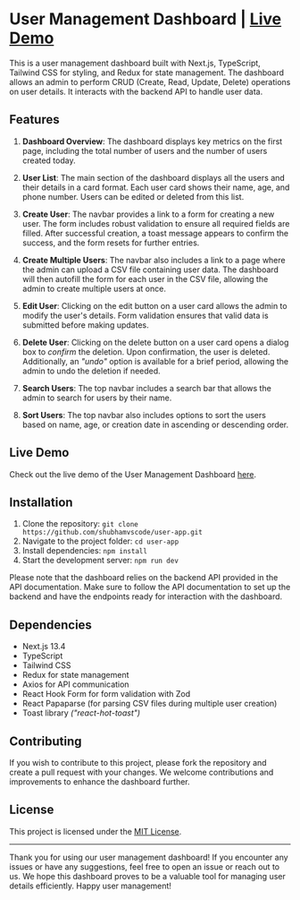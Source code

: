 # User Management Dashboard | [Live Demo](https://user-app-nine-cyan.vercel.app/)

This is a user management dashboard built with Next.js, TypeScript, Tailwind CSS for styling, and Redux for state management. The dashboard allows an admin to perform CRUD (Create, Read, Update, Delete) operations on user details. It interacts with the backend API to handle user data.

## Features

1. **Dashboard Overview**: The dashboard displays key metrics on the first page, including the total number of users and the number of users created today.

2. **User List**: The main section of the dashboard displays all the users and their details in a card format. Each user card shows their name, age, and phone number. Users can be edited or deleted from this list.

3. **Create User**: The navbar provides a link to a form for creating a new user. The form includes robust validation to ensure all required fields are filled. After successful creation, a toast message appears to confirm the success, and the form resets for further entries.

4. **Create Multiple Users**: The navbar also includes a link to a page where the admin can upload a CSV file containing user data. The dashboard will then autofill the form for each user in the CSV file, allowing the admin to create multiple users at once.

5. **Edit User**: Clicking on the edit button on a user card allows the admin to modify the user's details. Form validation ensures that valid data is submitted before making updates.

6. **Delete User**: Clicking on the delete button on a user card opens a dialog box to *confirm* the deletion. Upon confirmation, the user is deleted. Additionally, an *"undo"* option is available for a brief period, allowing the admin to undo the deletion if needed.

7. **Search Users**: The top navbar includes a search bar that allows the admin to search for users by their name.

8. **Sort Users**: The top navbar also includes options to sort the users based on name, age, or creation date in ascending or descending order.

## Live Demo

Check out the live demo of the User Management Dashboard [here](https://user-app-nine-cyan.vercel.app/).

## Installation

1. Clone the repository: `git clone https://github.com/shubhamvscode/user-app.git`
2. Navigate to the project folder: `cd user-app`
3. Install dependencies: `npm install`
4. Start the development server: `npm run dev`

Please note that the dashboard relies on the backend API provided in the API documentation. Make sure to follow the API documentation to set up the backend and have the endpoints ready for interaction with the dashboard.

## Dependencies

- Next.js 13.4
- TypeScript
- Tailwind CSS
- Redux for state management
- Axios for API communication
- React Hook Form for form validation with Zod
- React Papaparse (for parsing CSV files during multiple user creation)
- Toast library *("react-hot-toast")*

## Contributing

If you wish to contribute to this project, please fork the repository and create a pull request with your changes. We welcome contributions and improvements to enhance the dashboard further.

## License

This project is licensed under the [MIT License](LICENSE.md).

---

Thank you for using our user management dashboard! If you encounter any issues or have any suggestions, feel free to open an issue or reach out to us. We hope this dashboard proves to be a valuable tool for managing user details efficiently. Happy user management!
